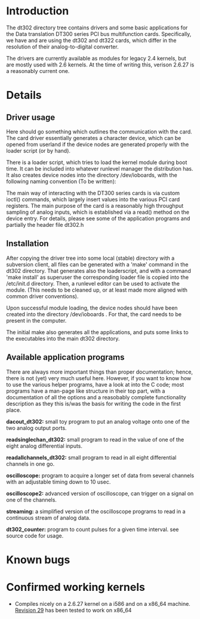 # Introduction #
The dt302 directory tree contains drivers and some basic applications for the Data translation DT300 series PCI bus multifunction cards. Specifically, we have and are using the dt302 and dt322 cards, which differ in the resolution of their analog-to-digital converter.

The drivers are currently available as modules for legacy 2.4 kernels, but are mostly used with 2.6 kernels. At the time of writing this, verison 2.6.27 is a reasonably current one.

# Details #

## Driver usage ##
Here should go something which outlines the communication with the card. The card driver essentially generates a character device, which can be opened from userland if the device nodes are generated properly with the loader script (or by hand).

There is a loader script, which tries to load the kernel module during boot time. It can be included into whatever runlevel manager the distribution has. It also creates device nodes into the directory /dev/ioboards, with the following naming convention (To be written):

The main way of interacting with the DT300 series cards is via custom ioctl() commands, which largely insert values into the various PCI card registers. The main purpose of the card is a reasonably high throughput sampling of analog inputs, which is established via a read() method on the device entry. For details, please see some of the application programs and partially the header file dt302.h

## Installation ##
After copying the driver tree into some local (stable) directory with a subversion client,  all files can be generated with a 'make' command in the dt302 directory. That generates also the loaderscript, and with a command 'make install' as superuser the corresponding loader file is copied into the /etc/init.d directory. Then, a runlevel editor can be used to activate the module. (This needs to be cleaned up, or at least made more aligned with common driver conventions).

Upon successful module loading, the device nodes should have been created into the directory /dev/ioboards . For that, the card needs to be present in the computer.

The initial make also generates all the applications, and puts some links to the executables into the main dt302 directory.

## Available application programs ##
There are always more important things than proper documentation; hence, there is not (yet) very much useful here. However, if you want to know how to use the various helper programs, have a look at into the C code; most programs have a man-page like structure in their top part, with a documentation of all the options and a reasobably complete functionality description as they this is/was the basis for writing the code in the first place.

<b>dacout_dt302:</b> small toy program to put an analog voltage onto one of the two analog output ports.

<b>readsinglechan_dt302:</b>  small program to read in the value of one of the eight analog differential inputs.

<b>readallchannels_dt302:</b> small program to read in all eight differential channels in one go.

<b>oscilloscope:</b>          program to acquire a longer set of data from several channels with an adjustable timing down to 10 usec.

<b>oscilloscope2:</b>         advanced version of oscilloscope, can trigger on a signal on one of the channels.

<b>streaming:</b>             a simplified version of the oscilloscope programs to read in a continuous stream of analog data.

<b>dt302_counter:</b>    program to count pulses for a given time interval. see source code for usage.

# Known bugs #

# Confirmed working kernels #
  * Compiles nicely on a 2.6.27 kernel on a i586 and on a x86\_64 machine. [Revision 29](https://code.google.com/p/linuxmeasurement/source/detail?r=29) has been tested to work on x86\_64